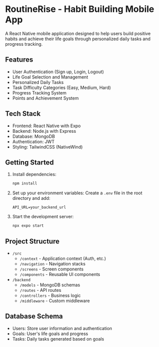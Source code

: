 # RoutineRise - Habit Building Mobile App

A React Native mobile application designed to help users build positive habits and achieve their life goals through personalized daily tasks and progress tracking.

## Features

- User Authentication (Sign up, Login, Logout)
- Life Goal Selection and Management
- Personalized Daily Tasks
- Task Difficulty Categories (Easy, Medium, Hard)
- Progress Tracking System
- Points and Achievement System

## Tech Stack

- Frontend: React Native with Expo
- Backend: Node.js with Express
- Database: MongoDB
- Authentication: JWT
- Styling: TailwindCSS (NativeWind)

## Getting Started

1. Install dependencies:
   ```bash
   npm install
   ```

2. Set up your environment variables:
   Create a `.env` file in the root directory and add:
   ```
   API_URL=your_backend_url
   ```

3. Start the development server:
   ```bash
   npx expo start
   ```

## Project Structure

- `/src`
  - `/context` - Application context (Auth, etc.)
  - `/navigation` - Navigation stacks
  - `/screens` - Screen components
  - `/components` - Reusable UI components
- `/backend`
  - `/models` - MongoDB schemas
  - `/routes` - API routes
  - `/controllers` - Business logic
  - `/middleware` - Custom middleware

## Database Schema

- Users: Store user information and authentication
- Goals: User's life goals and progress
- Tasks: Daily tasks generated based on goals

